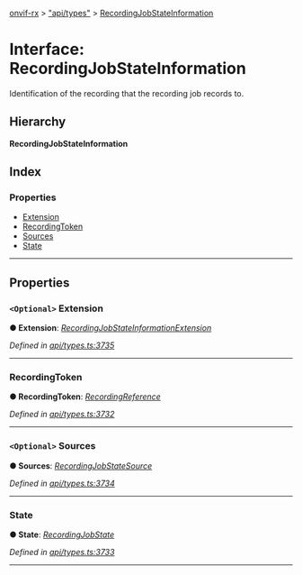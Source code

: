 [onvif-rx](../README.md) > ["api/types"](../modules/_api_types_.md) > [RecordingJobStateInformation](../interfaces/_api_types_.recordingjobstateinformation.md)

# Interface: RecordingJobStateInformation

Identification of the recording that the recording job records to.

## Hierarchy

**RecordingJobStateInformation**

## Index

### Properties

* [Extension](_api_types_.recordingjobstateinformation.md#extension)
* [RecordingToken](_api_types_.recordingjobstateinformation.md#recordingtoken)
* [Sources](_api_types_.recordingjobstateinformation.md#sources)
* [State](_api_types_.recordingjobstateinformation.md#state)

---

## Properties

<a id="extension"></a>

### `<Optional>` Extension

**● Extension**: *[RecordingJobStateInformationExtension](_api_types_.recordingjobstateinformationextension.md)*

*Defined in [api/types.ts:3735](https://github.com/patrickmichalina/onvif-rx/blob/034e4d6/src/api/types.ts#L3735)*

___
<a id="recordingtoken"></a>

###  RecordingToken

**● RecordingToken**: *[RecordingReference](../modules/_api_types_.md#recordingreference)*

*Defined in [api/types.ts:3732](https://github.com/patrickmichalina/onvif-rx/blob/034e4d6/src/api/types.ts#L3732)*

___
<a id="sources"></a>

### `<Optional>` Sources

**● Sources**: *[RecordingJobStateSource](_api_types_.recordingjobstatesource.md)*

*Defined in [api/types.ts:3734](https://github.com/patrickmichalina/onvif-rx/blob/034e4d6/src/api/types.ts#L3734)*

___
<a id="state"></a>

###  State

**● State**: *[RecordingJobState](../modules/_api_types_.md#recordingjobstate)*

*Defined in [api/types.ts:3733](https://github.com/patrickmichalina/onvif-rx/blob/034e4d6/src/api/types.ts#L3733)*

___

